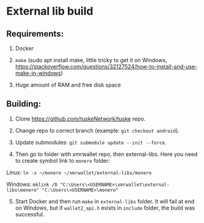 # External lib build

## Requirements:

1. Docker

2. `make` (sudo apt install make, little tricky to get it on Windows, https://stackoverflow.com/questions/32127524/how-to-install-and-use-make-in-windows)

3. Huge amount of RAM and free disk space

## Building:

1. Clone https://github.com/tuskeNetwork/tuske repo.

2. Change repo to correct branch (example: `git checkout android`).

3. Update submodules: `git submodule update --init --force`.

4. Then go to folder with xmrwallet repo, then external-libs. Here you need to create symbol link to `monero` folder:

Linux: `ln -s ~/monero ~/xmrwallet/external-libs/monero`

Windows: `mklink /D "C:\Users\<USERNAME>\xmrwallet\external-libs\monero" "C:\Users\<USERNAME>\monero"`

5. Start Docker and then run `make` in `external-libs` folder. It will fail at end on Windows, but if `wallet2_api.h` exists in `include` folder, the build was successful. 
